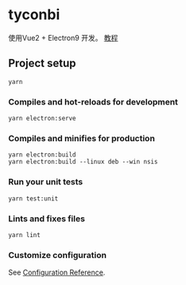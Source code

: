 # tyconbi
使用Vue2 + Electron9 开发。
[教程](https://nklayman.github.io/vue-cli-plugin-electron-builder/)

## Project setup
```
yarn
```

### Compiles and hot-reloads for development
```
yarn electron:serve
```

### Compiles and minifies for production
```
yarn electron:build
yarn electron:build --linux deb --win nsis
```

### Run your unit tests
```
yarn test:unit
```

### Lints and fixes files
```
yarn lint
```

### Customize configuration
See [Configuration Reference](https://cli.vuejs.org/config/).
